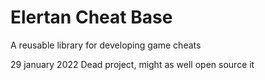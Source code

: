# Elertan Cheat Base
A reusable library for developing game cheats

29 january 2022
Dead project, might as well open source it
